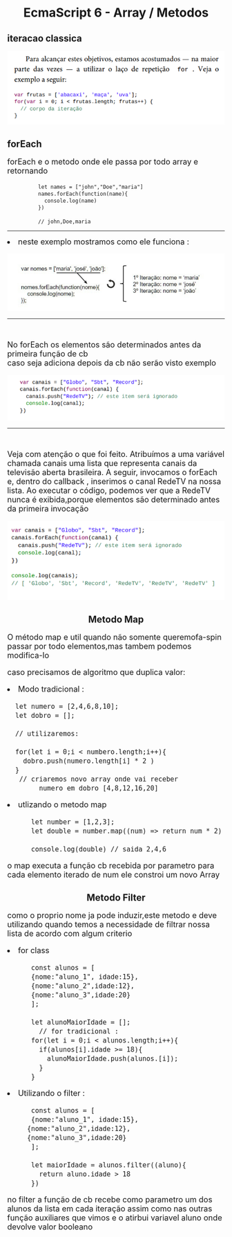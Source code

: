 <h1 align="center"> EcmaScript 6 - Array / Metodos </h1>


<h2>iteracao classica</h2>

<img src="./img/iteracaoClassica.png" alt="iteração tradicional">

<h2> forEach </h2>

<p  style="font-size:18px;">forEach e o metodo onde ele passa por todo array
e retornando </p>

              let names = ["john","Doe","maria"]
              names.forEach(function(name){
                console.log(name)
              })

              // john,Doe,maria
    
<hr>        

<li  style="font-size:18px">
  neste exemplo mostramos como ele funciona :
</li>

<br>
<img src="./img/forEachLoop.png" alt="loopForeach">
<hr>
<br>
<p style="font-size:18px;">No forEach os elementos são determinados antes da 
  primeira função de cb <br>
caso seja adiciona depois da cb não serão visto exemplo</p>

<img src="./img/forEach_1.png" alt="each_1">
<hr>
<br>
<p style="font-size:18px;">Veja	 com	 atenção	 o	 que	 foi	 feito.	 Atribuímos	 a	 uma	 variável
  chamada	 	canais		 uma	 lista	 que	 representa	 canais	 da	 televisão
  aberta	 brasileira.	 A	 seguir,	 invocamos	 o	 	forEach		 e,	 dentro	 do
    callback	,	inserimos	o	canal		RedeTV		na	nossa	lista.	Ao	executar	o
  código,	podemos	ver	que	a		RedeTV		nunca	é	exibida,porque elementos são 
  determinado antes da primeira invocação
  </p>

  <img src="./img/forEach_2.png" alt="each_2">


  <h2 align="center"> Metodo Map </h2>

  <p style="font-size:18px;">
  O método map e util quando não somente queremofa-spin
  passar por todo elementos,mas tambem podemos modifica-lo
</p>
<p style="font-size:18px;">
    caso precisamos de algoritmo que duplica valor:
</p>

<div style="font-size:18px;">
<li >Modo tradicional :</li>


      let numero = [2,4,6,8,10];
      let dobro = [];
       
      // utilizaremos:

      for(let i = 0;i < numbero.length;i++){
        dobro.push(numero.length[i] * 2 )
      }
       // criaremos novo array onde vai receber 
            numero em dobro [4,8,12,16,20]

<li>utlizando o metodo map </li>

          let number = [1,2,3];
          let double = number.map((num) => return num * 2)

          console.log(double) // saida 2,4,6

<p style="font-size:18px;"> 
    o map executa a função cb recebida por parametro
    para cada elemento iterado de num ele constroi um novo Array
</p>
</div>

<h2 align="center"> Metodo Filter</h2>
<p style="font-size:18px">
    como o proprio nome ja pode induzir,este metodo e deve 
    utilizando quando temos a necessidade de filtrar nossa lista 
    de acordo com algum criterio
</p>

<li style="font-size:18px">  for class 


          const alunos = [
          {nome:"aluno_1", idade:15},
          {nome:"aluno_2",idade:12},
          {nome:"aluno_3",idade:20}
          ];

          let alunoMaiorIdade = [];
            // for tradicional :
          for(let i = 0;i < alunos.length;i++){
            if(alunos[i].idade >= 18){
              alunoMaiorIdade.push(alunos.[i]);
            }
          }

<li  style="font-size:18px"> Utilizando o filter :

          const alunos = [
          {nome:"aluno_1", idade:15},
         {nome:"aluno_2",idade:12},
         {nome:"aluno_3",idade:20}
          ];

          let maiorIdade = alunos.filter((aluno){
            return aluno.idade > 18
          })

<p  style="font-size:18px"> no filter a função de cb recebe como parametro um 
  dos alunos da lista em cada iteração 
assim como nas outras função auxiliares que vimos 
e o atirbui variavel aluno onde devolve valor booleano </p>          
